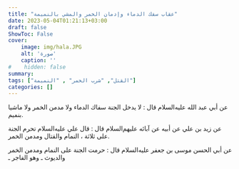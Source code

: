 ```yaml
---
title: "عقاب سفك الدماء وإدمان الخمر والمشي بالنميمة"
date: 2023-05-04T01:21:13+03:00
draft: false
ShowToc: False
cover:
    image: img/hala.JPG
    alt: 'صورة'
    caption: ''
#    hidden: false
summary: 
tags: ["القتل", "شرب الخمر" , "النميمة"]
categories: []
---
```

عن أبي عبد الله عليه‌السلام قال : لا يدخل الجنة سفاك الدماء
ولا مدمن الخمر ولا ماشيا بنميم.

عن
زيد بن علي عن أبيه عن آبائه عليهم‌السلام قال : قال علي عليه‌السلام تحرم
الجنة على ثلاثة ، النمام والقتال ومدمن الخمر.

عن أبي الحسن موسى بن جعفر عليه‌السلام قال : حرمت الجنة على
النمام ومدمن الخمر والديوث ـ وهو الفاجر ـ
